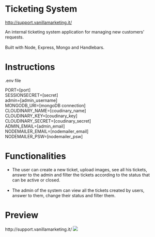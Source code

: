 # Ticketing System
http://support.vanillamarketing.it/

An internal ticketing system application for managing new customers' requests. <br><br>
Built with Node, Express, Mongo and Handlebars.


<h1>Instructions</h1>


.env file

PORT=[port]<br>
SESSIONSECRET=[secret]<br>
admin=[admin_username]<br>
MONGODB_URI=[mongoDB connection]<br>
CLOUDINARY_NAME=[coudinary_name]<br>
CLOUDINARY_KEY=[coudinary_key]<br>
CLOUDINARY_SECRET=[coudinary_secret]<br>
ADMIN_EMAIL=[admin_email]<br>
NODEMAILER_EMAIL=[nodemailer_email]<br>
NODEMAILER_PSW=[nodemailer_psw]

<h1>Functionalities</h1>

<ul>

<li>The user can create a new ticket, upload images, see all his tickets, answer to the admin and filter the tickets according to the status that can be active or closed.</li>
<br>
<li>The admin of the system can view all the tickets created by users, answer to them, change their status and filter them.</li>
</ul>
<h1>Preview</h1>
http://support.vanillamarketing.it/
<img src="https://user-images.githubusercontent.com/30729360/65434688-851af680-de1f-11e9-8398-61bf5d415e7e.png">
